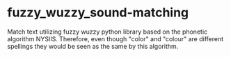 # fuzzy_wuzzy_sound-matching
Match text utilizing fuzzy wuzzy python library based on the phonetic algorithm NYSIIS. Therefore, even though "color" and "colour" are different spellings they would be seen as the same by this algorithm. 
